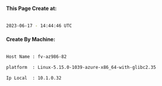 
   
#### This Page Create at:

```bash

2023-06-17 - 14:44:46 UTC

```

#### Create By Machine:

```bash

Host Name : fv-az986-82

platform  : Linux-5.15.0-1039-azure-x86_64-with-glibc2.35

Ip Local  : 10.1.0.32

```

